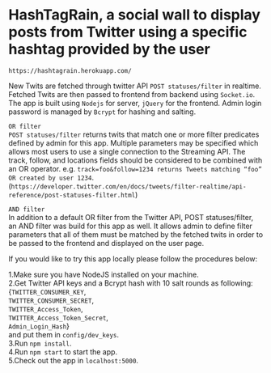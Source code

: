 # HashTagRain, a social wall to display posts from Twitter using a specific hashtag provided by the user  
`https://hashtagrain.herokuapp.com/`

New Twits are fetched through twitter API `POST statuses/filter` in realtime. Fetched Twits are then passed to frontend from backend using `Socket.io`. The app is built using `Nodejs` for server, `jQuery` for the frontend. Admin login password is managed by  `Bcrypt` for hashing and salting.  

`OR filter`  
`POST statuses/filter` returns twits that match one or more filter predicates defined by admin for this app. Multiple parameters may be specified which allows most users to use a single connection to the Streaming API. The track, follow, and locations fields should be considered to be combined with an OR operator. e.g. `track=foo&follow=1234 returns Tweets matching “foo” OR created by user 1234`.  
(`https://developer.twitter.com/en/docs/tweets/filter-realtime/api-reference/post-statuses-filter.html`)  

`AND filter`  
In addition to a default OR filter from the Twitter API, POST statuses/filter, an AND filter was build for this app as well. It allows admin to define filter parameters that all of them must be matched by the fetched twits in order to be passed to the frontend and displayed on the user page.

If you would like to try this app locally please follow the procedures below:

1.Make sure you have NodeJS installed on your machine.<br />2.Get Twitter API keys and a Bcrypt hash with 10 salt rounds as following:  
{`TWITTER_CONSUMER_KEY`,   
 `TWITTER_CONSUMER_SECRET`,   
 `TWITTER_Access_Token`,   
 `TWITTER_Access_Token_Secret`,  
 `Admin_Login_Hash`}  
 and put them in `config/dev_keys`.  
3.Run `npm install`.  
4.Run `npm start` to start the app.  
5.Check out the app in `localhost:5000`.  
